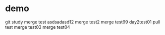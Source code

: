 # demo
git study
merge test
asdsadasd12
merge test2
merge test99
day2test01
pull test
merge test03
merge test04
